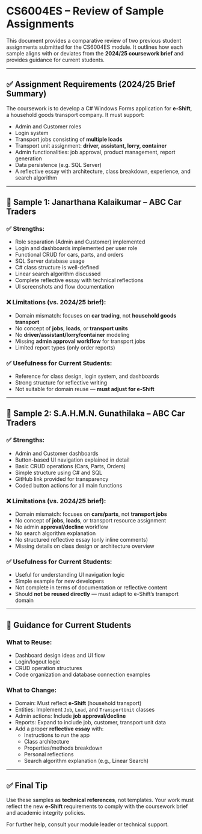 # CS6004ES – Review of Sample Assignments

This document provides a comparative review of two previous student assignments submitted for the CS6004ES module. It outlines how each sample aligns with or deviates from the **2024/25 coursework brief** and provides guidance for current students.

---

## ✅ Assignment Requirements (2024/25 Brief Summary)

The coursework is to develop a C# Windows Forms application for **e-Shift**, a household goods transport company. It must support:

- Admin and Customer roles
- Login system
- Transport jobs consisting of **multiple loads**
- Transport unit assignment: **driver, assistant, lorry, container**
- Admin functionalities: job approval, product management, report generation
- Data persistence (e.g. SQL Server)
- A reflective essay with architecture, class breakdown, experience, and search algorithm

---

## 📘 Sample 1: **Janarthana Kalaikumar – ABC Car Traders**

### ✅ Strengths:
- Role separation (Admin and Customer) implemented
- Login and dashboards implemented per user role
- Functional CRUD for cars, parts, and orders
- SQL Server database usage
- C# class structure is well-defined
- Linear search algorithm discussed
- Complete reflective essay with technical reflections
- UI screenshots and flow documentation

### ❌ Limitations (vs. 2024/25 brief):
- Domain mismatch: focuses on **car trading**, not **household goods transport**
- No concept of **jobs**, **loads**, or **transport units**
- No **driver/assistant/lorry/container** modeling
- Missing **admin approval workflow** for transport jobs
- Limited report types (only order reports)

### ✅ Usefulness for Current Students:
- Reference for class design, login system, and dashboards
- Strong structure for reflective writing
- Not suitable for domain reuse — **must adjust for e-Shift**

---

## 📘 Sample 2: **S.A.H.M.N. Gunathilaka – ABC Car Traders**

### ✅ Strengths:
- Admin and Customer dashboards
- Button-based UI navigation explained in detail
- Basic CRUD operations (Cars, Parts, Orders)
- Simple structure using C# and SQL
- GitHub link provided for transparency
- Coded button actions for all main functions

### ❌ Limitations (vs. 2024/25 brief):
- Domain mismatch: focuses on **cars/parts**, not **transport jobs**
- No concept of **jobs**, **loads**, or transport resource assignment
- No admin **approval/decline** workflow
- No search algorithm explanation
- No structured reflective essay (only inline comments)
- Missing details on class design or architecture overview

### ✅ Usefulness for Current Students:
- Useful for understanding UI navigation logic
- Simple example for new developers
- Not complete in terms of documentation or reflective content
- Should **not be reused directly** — must adapt to e-Shift’s transport domain

---

## 🧭 Guidance for Current Students

### What to Reuse:
- Dashboard design ideas and UI flow
- Login/logout logic
- CRUD operation structures
- Code organization and database connection examples

### What to Change:
- Domain: Must reflect **e-Shift** (household transport)
- Entities: Implement `Job`, `Load`, and `TransportUnit` classes
- Admin actions: Include **job approval/decline**
- Reports: Expand to include job, customer, transport unit data
- Add a proper **reflective essay** with:
  - Instructions to run the app
  - Class architecture
  - Properties/methods breakdown
  - Personal reflections
  - Search algorithm explanation (e.g., Linear Search)

---

## ✅ Final Tip
Use these samples as **technical references**, not templates. Your work must reflect the new **e-Shift** requirements to comply with the coursework brief and academic integrity policies.

For further help, consult your module leader or technical support.

